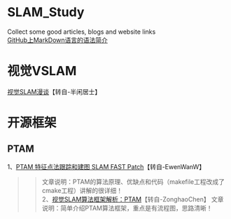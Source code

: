 # SLAM_Study
Collect some good articles, blogs and website links <br>
[GitHub上MarkDown语言的语法简介](https://blog.csdn.net/wqvbjhc/article/details/27349209)

# 视觉VSLAM
[视觉SLAM漫谈](https://www.cnblogs.com/gaoxiang12/p/3695962.html)【转自-半闲居士】

# 开源框架
## PTAM
1、[PTAM 特征点法跟踪和建图 SLAM FAST Patch](https://blog.csdn.net/xiaoxiaowenqiang/article/details/80956013)【转自-EwenWanW】
>>文章说明：PTAM的算法原理、优缺点和代码（makefile工程改成了cmake工程）讲解的很详细！ <br>
2、[视觉SLAM算法框架解析：PTAM](https://www.cnblogs.com/zonghaochen/p/8442699.html)【转自-ZonghaoChen】
>>文章说明：简单介绍PTAM算法框架，重点是有流程图，思路清晰！ <br>
 
